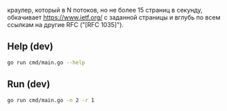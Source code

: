 краулер, который в N потоков, но не более 15 страниц в секунду, обкачивает https://www.ietf.org/ с заданной страницы и вглубь по всем ссылкам на другие RFC ("[RFC 1035]").

## Help (dev)
```sh
go run cmd/main.go --help
```

## Run (dev)
```sh
go run cmd/main.go -n 2 -r 1
```